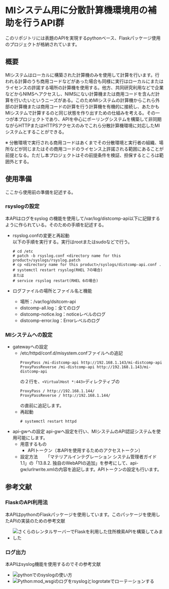 # MIシステム用に分散計算機環境用の補助を行うAPI群
このリポジトリには表題のAPIを実現するpythonベース、Flaskパッケージ使用のプロジェクトが格納されています。
## 概要
MIシステムはローカルに構築された計算機のみを使用して計算を行います。行われる計算のうち商用コードなどがあった場合も同様に実行はローカルにまたはライセンスの許諾する場所の計算機を使用する。他方、共同研究利用などで企業などからNIMSへアクセスし、NIMSにない計算機または商用コードを含んだ計算を行いたいというニーズがある。このためMIシステムの計算機からこれら外部の計算機または商用コードの計算を行う計算機を有機的に接続し、あたかもMIシステムで計算するのと同じ状態を作り出すための仕組みを考える。その一つが本プロジェクトであり、APIを中心にポーリングシステムを構築して非同期ながらHTTPまたはHTTPSアクセスのみでこれら分散計算機環境に対応したMIシステムとすることができる。

※ 分散環境で実行される商用コードはあくまでその分散環境と実行者の組織、場所などが同じまたはその商用コードのライセンス上許諾される範囲にあることが前提となる。ただし本プロジェクトはその前提条件を検証、担保するところは範囲外とする。

## 使用準備
ここから使用前の準備を記述する。

### rsyslogの設定
本APIはログをsyslog の機能を使用して/var/log/distcomp-api以下に記録するように作られている。そのための手順を記述する。

* rsyslog.confの変更と再起動   
  以下の手順を実行する。実行はrootまたはsudoなどで行う。
  ```
  # cd /etc
  # patch -b rsyslog.conf <directory name for this product>/syslogs/rsyslog.patch
  # cp <directory name for this product>/syslogs/distcomp-api.conf .
  # systemctl restart rsyslog(RHEL 7の場合)
  または
  # service rsyslog restart(RHEL 6の場合)
  ```

* ログファイルの場所とファイル名と機能
  + 場所：/var/log/dsitcom-api
  + distcomp-all.log：全てのログ
  + distcomp-notice.log：noticeレベルのログ
  + distcomp-error.log：Errorレベルのログ

### MIシステムへの設定
* gatewayへの設定
  + /etc/httpd/conf.d/misystem.confファイルへの追記
    ```
    ProxyPass /mi-distcomp-api http://192.168.1.143/mi-distcomp-api
    ProxyPassReverse /mi-distcomp-api http://192.168.1.143/mi-distcomp-api
    ```
    の２行を、```<VirtualHost *:443>```ディレクティブの  
    ```
    ProxyPass / http://192.168.1.144/
    ProxyPassReverse / http://192.168.1.144/
    ```
    の直前に追記します。
  + 再起動
    ```
    # systemctl restart httpd
    ```
* api-gwへの設定
  api-gwへ設定を行い、MIシステムのAPI認証システムを使用可能にします。
  * 用意するもの
    + APIトークン（本APIを使用するためのアクセストークン）
  * 設定方法 
　　「マテリアルインテグレーション システム管理者ガイド 1.1」の「13.8.2. 独自のWebAPIの追加」を参考にして、api-gw/urlrwrite.xmlの内容を追記します。APIトークンの設定も行います。

## 参考文献
### FlaskのAPI利用法
本APIはpythonのFlaskパッケージを使用しています。このパッケージを使用したAPIの実装のための参考文献
* ![さくらのレンタルサーバーでFlaskを利用した住所検索APIを構築してみました](https://day-journal.com/memo/try-019/)

### ログ出力
本APIはsyslog機能を使用するのでその参考文献
* ![pythonでのsyslogの使い方](https://qiita.com/Esfahan/items/7888914dca0e8d23eac3)
* ![Python:mod_wsgiのログをrsyslogとlogrotateでローテーションする](https://blog.amedama.jp/entry/2015/09/13/000901)

